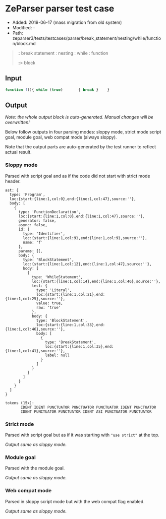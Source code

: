 # ZeParser parser test case

- Added: 2019-06-17 (mass migration from old system)
- Modified: -
- Path: zeparser3/tests/testcases/parser/break_statement/nesting/while/function/block.md

> :: break statement : nesting : while : function
>
> ::> block

## Input

`````js
function f(){ while (true)       { break }    }
`````

## Output

_Note: the whole output block is auto-generated. Manual changes will be overwritten!_

Below follow outputs in four parsing modes: sloppy mode, strict mode script goal, module goal, web compat mode (always sloppy).

Note that the output parts are auto-generated by the test runner to reflect actual result.

### Sloppy mode

Parsed with script goal and as if the code did not start with strict mode header.

`````
ast: {
  type: 'Program',
  loc:{start:{line:1,col:0},end:{line:1,col:47},source:''},
  body: [
    {
      type: 'FunctionDeclaration',
      loc:{start:{line:1,col:0},end:{line:1,col:47},source:''},
      generator: false,
      async: false,
      id: {
        type: 'Identifier',
        loc:{start:{line:1,col:9},end:{line:1,col:9},source:''},
        name: 'f'
      },
      params: [],
      body: {
        type: 'BlockStatement',
        loc:{start:{line:1,col:12},end:{line:1,col:47},source:''},
        body: [
          {
            type: 'WhileStatement',
            loc:{start:{line:1,col:14},end:{line:1,col:46},source:''},
            test: {
              type: 'Literal',
              loc:{start:{line:1,col:21},end:{line:1,col:25},source:''},
              value: true,
              raw: 'true'
            },
            body: {
              type: 'BlockStatement',
              loc:{start:{line:1,col:33},end:{line:1,col:46},source:''},
              body: [
                {
                  type: 'BreakStatement',
                  loc:{start:{line:1,col:35},end:{line:1,col:41},source:''},
                  label: null
                }
              ]
            }
          }
        ]
      }
    }
  ]
}

tokens (15x):
       IDENT IDENT PUNCTUATOR PUNCTUATOR PUNCTUATOR IDENT PUNCTUATOR
       IDENT PUNCTUATOR PUNCTUATOR IDENT ASI PUNCTUATOR PUNCTUATOR
`````

### Strict mode

Parsed with script goal but as if it was starting with `"use strict"` at the top.

_Output same as sloppy mode._

### Module goal

Parsed with the module goal.

_Output same as sloppy mode._

### Web compat mode

Parsed in sloppy script mode but with the web compat flag enabled.

_Output same as sloppy mode._
